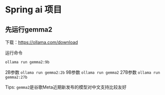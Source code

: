 # Spring ai 项目

## 先运行gemma2

下载：https://ollama.com/download

运行命令
```bash
ollama run gemma2:9b
```
2B参数 `ollama run gemma2:2b`
9B参数 `ollama run gemma2`
27B参数 `ollama run gemma2:27b`

Tips:
`gemma2`是谷歌Meta近期新发布的模型对中文支持比较友好